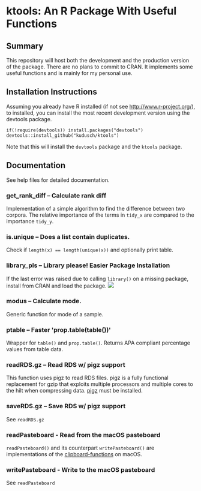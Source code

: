 # ktools: An R Package With Useful Functions

## Summary

This repository will host both the development and the production version of the package. There are no plans to commit to CRAN. It implements some useful functions and is mainly for my personal use.

## Installation Instructions
Assuming you already have R installed (if not see http://www.r-project.org/),
to installed, you can install the most recent development version using the devtools package.

```
if(!require(devtools)) install.packages("devtools")
devtools::install_github("kudusch/ktools")
```

Note that this will install the `devtools` package and the `ktools` package. 

## Documentation

See help files for detailed documentation.

### get_rank_diff – Calculate rank diff

Implementation of a simple algorithm to find the difference between two corpora. The relative importance of the terms in `tidy_x` are compared to the importance `tidy_y`.

### is.unique – Does a list contain duplicates.
Check if `length(x) == length(unique(x))` and optionally print table.
### library_pls – Library please! Easier Package Installation
If the last error was raised due to calling `library()` on a missing package, install from CRAN and load the package.
![](https://media.giphy.com/media/fxYyiD7BBgwprOsiNI/giphy.gif)
### modus – Calculate mode.
Generic function for mode of a sample.
### ptable – Faster 'prop.table(table())'
Wrapper for `table()` and `prop.table()`. Returns APA compliant percentage values from table data.
### readRDS.gz – Read RDS w/ pigz support
This function uses pigz to read RDS files. pigz is a fully functional replacement for gzip that exploits multiple processors and multiple cores to the hilt when compressing data. [pigz](https://zlib.net/pigz/) must be installed. 
### saveRDS.gz – Save RDS w/ pigz support
See `readRDS.gz`
### readPasteboard - Read from the macOS pasteboard
`readPasteboard()` and its counterpart `writePasteboard()` are implementations of the [clipboard-functions](https://www.rdocumentation.org/packages/utils/versions/3.6.2/topics/clipboard) on macOS.
### writePasteboard - Write to the macOS pasteboard
See `readPasteboard`
